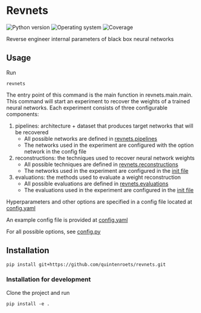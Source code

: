 # Revnets
![Python version](https://img.shields.io/badge/python-3.10+-brightgreen)
![Operating system](https://img.shields.io/badge/os-linux%20%7c%20macOS-brightgreen)
![Coverage](https://img.shields.io/badge/coverage-100%25-brightgreen)

Reverse engineer internal parameters of black box neural networks

## Usage

Run
```shell
revnets
```

The entry point of this command is the main function in revnets.main.main.
This command will start an experiment to recover the weights of a trained neural networks.
Each experiment consists of three configurable components:
1) pipelines: architecture + dataset that produces target networks that will be recovered
    - All possible networks are defined in [revnets.pipelines](revnets/pipelines)
    - The networks used in the experiment are configured with the option network in the config file
2) reconstructions: the techniques used to recover neural network weights
    - All possible techniques are defined in [revnets.reconstructions](revnets/reconstructions)
    - The networks used in the experiment are configured in the [init file](revnets/reconstructions/__init__.py)
3) evaluations: the methods used to evaluate a weight reconstruction
    - All possible evaluations are defined in [revnets.evaluations](revnets/evaluations)
    - The evaluations used in the experiment are configured in the [init file](revnets/evaluations/__init__.py)

Hyperparameters and other options are specified in a config file located at [config.yaml](~/Documents/Scripts/assets/revnets/config/config.yaml)

An example config file is provided at [config.yaml](examples/config.yaml)

For all possible options, see [config.py](revnets/models/config.py)

## Installation
```shell
pip install git+https://github.com/quintenroets/revnets.git
```

### Installation for development
Clone the project and run
```shell
pip install -e .
```

